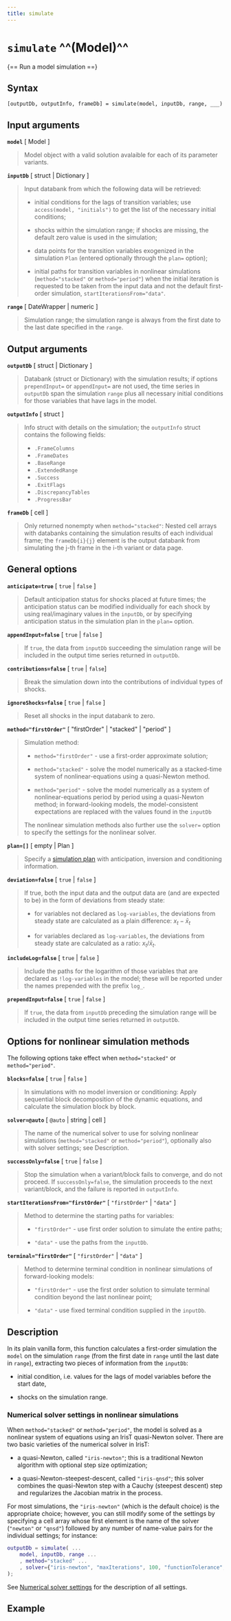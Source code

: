 ```yaml
---
title: simulate
---
```


# `simulate` ^^(Model)^^

{== Run a model simulation ==}


## Syntax 

    [outputDb, outputInfo, frameDb] = simulate(model, inputDb, range, ___)


## Input arguments 

__`model`__ [ Model ]
> 
> Model object with a valid solution avalaible for each of its parameter
> variants.
> 

__`inputDb`__ [ struct | Dictionary ]
> 
> Input databank from which the following data will be retrieved:
>  
> * initial conditions for the lags of transition variables; use
>   `access(model, "initials")` to get the list of the necessary initial
>   conditions;
>  
> * shocks within the simulation range; if shocks are missing, the default
>   zero value is used in the simulation;
>  
> * data points for the transition variables exogenized in the simulation
>   `Plan` (entered optionally through the `plan=` option);
>  
> * initial paths for transition variables in nonlinear simulations
>   (`method="stacked"` or `method="period"`) when the initial iteration is
>   requested to be taken from the input data and not the default
>   first-order simulation, `startIterationsFrom="data"`.
> 

__`range`__ [ DateWrapper | numeric ]
> 
> Simulation range; the simulation range is always from the first date to
> the last date specified in the `range`.
> 


## Output arguments 

__`outputDb`__ [ struct | Dictionary ]
> 
> Databank (struct or Dictionary) with the simulation results; if options
> `prependInput=` or `appendInput=` are not used, the time series in
> `outputDb` span the simulation `range` plus all necessary initial
> conditions for those variables that have lags in the model.
> 

__`outputInfo`__ [ struct ]
> 
> Info struct with details on the simulation; the `outputInfo` struct
> contains the following fields:
>  
> * `.FrameColumns`
> * `.FrameDates` 
> * `.BaseRange` 
> * `.ExtendedRange` 
> * `.Success` 
> * `.ExitFlags` 
> * `.DiscrepancyTables` 
> * `.ProgressBar` 
> 

__`frameDb`__ [ cell ]
> 
> Only returned nonempty when `method="stacked"`: Nested cell arrays with
> databanks containing the simulation results of each individual frame; the
> `frameDb{i}{j}` element is the output databank from simulating the j-th
> frame in the i-th variant or data page.
> 


## General options 

__`anticipate=true`__ [ `true` | `false` ]
> 
> Default anticipation status for shocks placed at future times; the
> anticipation status can be modified individually for each shock by using
> real/imaginary values in the `inputDb`, or by specifying anticipation
> status in the simulation plan in the `plan=` option.
> 


__`appendInput=false`__ [ `true` | `false` ]
> 
> If `true`, the data from `inputDb` succeeding the simulation range
> will be included in the output time series returned in `outputDb`.
> 


__`contributions=false`__ [ `true` | `false`]
> 
> Break the simulation down into the contributions of individual types of
> shocks.
> 

__`ignoreShocks=false`__ [ `true` | `false` ]
> 
> Reset all shocks in the input databank to zero. 
> 


__`method="firstOrder"`__ [ "firstOrder" | "stacked" | "period" ]
> 
> Simulation method:
>  
> * `method="firstOrder"` - use a first-order approximate solution;
>  
> * `method="stacked"` - solve the model numerically as a
>   stacked-time system of nonlinear-equations using a quasi-Newton method.
>  
> * `method="period"` - solve the model numerically as a system of
>   nonlinear-equations period by period using a quasi-Newton method; in
>   forward-looking models, the model-consistent expectations are replaced
>   with the values found in the `inputDb`
>  
> The nonlinear simulation methods also further use the `solver=` option to
> specify the settings for the nonlinear solver.
> 


__`plan=[]`__ [ empty | Plan ]
> 
> Specify a [simulation plan](../@Plan/index.md) with anticipation, inversion and conditioning
> information.
> 

__`deviation=false`__ [ `true` | `false` ]
> 
> If true, both the input data and the output data are (and are expected
> to be) in the form of deviations from steady state:
> 
> * for variables not declared as `log-variables`, the deviations from
> steady state are calculated as a plain difference: $x_t - \bar x_t$
> 
> * for variables declared as `log-variables`, the deviations from
> steady state are calculated as a ratio: $x_t / \bar x_t$.
> 

__`includeLog=false`__ [ `true` | `false` ]
> 
> Include the paths for the logarithm of those variables that are declared
> as `!log-variables` in the model; these will be reported under the names
> prepended with the prefix `log_`.
> 


__`prependInput=false`__ [ `true` | `false` ]
> 
> If `true`, the data from `inputDb` preceding the simulation range
> will be included in the output time series returned in `outputDb`.
> 



## Options for nonlinear simulation methods

The following options take effect when `method="stacked"` or
`method="period"`.


__`blocks=false`__ [ `true` | `false` ]
> 
> In simulations with no model inversion or conditioning: Apply
> sequential block decomposition of the dynamic equations, and calculate
> the simulation block by block.
> 


__`solver=@auto`__ [ `@auto` | string | cell ] 
>  
> The name of the numerical solver to use for solving nonlinear simulations
> (`method="stacked"` or `method="period"`), optionally also with solver
> settings; see Description.
> 


__`successOnly=false`__ [ `true` | `false` ]
> 
> Stop the simulation when a variant/block fails to converge, and do not
> proceed. If `successOnly=false`, the simulation proceeds to the next
> variant/block, and the failure is reported in `outputInfo`.
> 

__`startIterationsFrom="firstOrder"`__ [ `"firstOrder"` | `"data"` ]
> 
> Method to determine the starting paths for variables:
> 
> * `"firstOrder"` - use first order solution to simulate the entire paths;
> 
> * `"data"` - use the paths from the `inputDb`.
> 

__`terminal="firstOrder"`__ [ `"firstOrder"` | `"data"` ]
> 
> Method to determine terminal condition in nonlinear simulations of
> forward-looking models:
> 
> * `"firstOrder"` - use the first order solution to simulate terminal
>   condition beyond the last nonlinear point;
> 
> * `"data"` - use fixed terminal condition supplied in the `inputDb`.
> 


## Description 

In its plain vanilla form, this function calculates a first-order
simulation the `model` on the simulation `range` (from the first date in
`range` until the last date in `range`), extracting two pieces of
information from the `inputDb`:

* initial condition, i.e. values for the lags of model variables before the
  start date,

* shocks on the simulation range.


### Numerical solver settings in nonlinear simulations

When `method="stacked"` or `method="period"`, the model is solved as a
nonlinear system of equations using an IrisT quasi-Newton solver. There are two
basic varieties of the numerical solver in IrisT:

* a quasi-Newton, called `"iris-newton"`; this is a traditional Newton
  algorithm with optional step size optimization;

* a quasi-Newton-steepest-descent, called `"iris-qnsd"`; this solver
  combines the quasi-Newton step with a Cauchy (steepest descent) step and
  regularizes the Jacobian matrix in the process.

For most simulations, the `"iris-newton"` (which is the default choice) is
the appropriate choice; however, you can still modify some of the settings
by specifying a cell array whose first element is the name of the solver
(`"newton"` or `"qnsd"`) followed by any number of name-value
pairs for the individual settings; for instance:

```matlab
outputDb = simulate( ...
    model, inputDb, range ...
    , method="stacked" ...
    , solver={"iris-newton", "maxIterations", 100, "functionTolerance", 1e-5} ...
);
```

See [Numerical solver settings](../Solver/index.md) for the description of all settings.


## Example 



